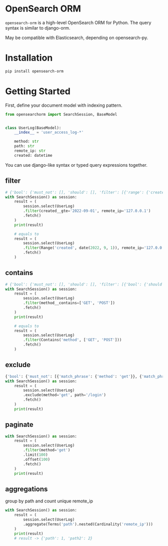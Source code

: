 # OpenSearch ORM
`opensearch-orm` is a high-level OpenSearch ORM for Python. The query syntax is similar to django-orm.

May be compatible with Elasticsearch, depending on opensearch-py.


# Installation
``` bash
pip install opensearch-orm
```


# Getting Started

First, define your document model with indexing pattern.
``` python
from opensearchorm import SearchSession, BaseModel


class UserLog(BaseModel):
    __index__ = 'user_access_log-*'

    method: str
    path: str
    remote_ip: str
    created: datetime
```


You can use django-like syntax or typed query expressions together.
## filter
``` python
# {'bool': {'must_not': [], 'should': [], 'filter': [{'range': {'created': {'gte': '2022-09-01'}}}, {'match_phrase': {'remote_ip': '127.0.0.1'}}]}}        
with SearchSession() as session:
    result = (
        session.select(UserLog)
        .filter(created__gte='2022-09-01', remote_ip='127.0.0.1')
        .fetch()
    )
    print(result)

    # equals to
    result = (
        session.select(UserLog)
        .filter(Range('created', date(2022, 9, 1)), remote_ip='127.0.0.1')
        .fetch()
    )
```
## contains
``` python
# {'bool': {'must_not': [], 'should': [], 'filter': [{'bool': {'should': [{'match_phrase': {'method': 'GET'}}, {'match_phrase': {'method': 'POST'}}], 'minimum_should_match': 1}}]}}      
with SearchSession() as session:
    result = (
        session.select(UserLog)
        .filter(method__contains=['GET', 'POST'])
        .fetch()
    )
    print(result)

    # equals to
    result = (
        session.select(UserLog)
        .filter(Contains('method', ['GET', 'POST']))
        .fetch()
    )
```

## exclude
``` python
{'bool': {'must_not': [{'match_phrase': {'method': 'get'}}, {'match_phrase': {'path': '/login'}}], 'should': [], 'filter': []}}
with SearchSession() as session:
    result = (
        session.select(UserLog)
        .exclude(method='get', path='/login')
        .fetch()
    )
    print(result)
```


## paginate
``` python
with SearchSession() as session:
    result = (
        session.select(UserLog)
        .filter(method='get')
        .limit(100)
        .offset(100)
        .fetch()
    )
    print(result)
```

## aggregations
group by path and count unique remote_ip
``` python
with SearchSession() as session:
    result = (
        session.select(UserLog)
        .aggregate(Terms('path').nested(Cardinality('remote_ip')))
    )
    print(result)
    # result -> {'path': 1, 'path2': 2}
```